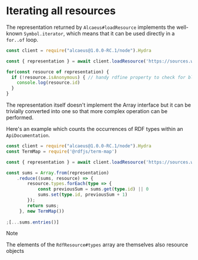 # Iterating all resources

The representation returned by `Alcaeus#loadResource` implements the well-known `Symbol.iterator`, which means
that it can be used directly in a `for..of` loop.

<run-kit>

```typescript
const client = require("alcaeus@1.0.0-RC.1/node").Hydra

const { representation } = await client.loadResource('https://sources.wikibus.org/books')

for(const resource of representation) {
  if (!resource.isAnonymous) { // handy rdfine property to check for blank nodes 
    console.log(resource.id)
  }
}
```

</run-kit>

The representation itself doesn't implement the Array interface but it can be trivially converted into one
so that more complex operation can be performed.

Here's an example which counts the occurrences of RDF types within an `ApiDocumentation`.

<run-kit>

```typescript
const client = require("alcaeus@1.0.0-RC.1/node").Hydra
const TermMap = require('@rdfjs/term-map')

const { representation } = await client.loadResource('https://sources.wikibus.org/doc')

const sums = Array.from(representation)
    .reduce((sums, resource) => {
        resource.types.forEach(type => {
            const previousSum = sums.get(type.id) || 0
            sums.set(type.id, previousSum + 1)
        });
        return sums;
     }, new TermMap())
     
;[...sums.entries()]
 ```

</run-kit>

> [!NOTE]
> The elements of the `RdfResource#types` array are themselves also resource objects

